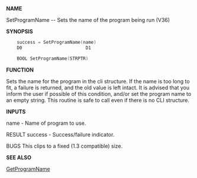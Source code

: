 
**NAME**

SetProgramName -- Sets the name of the program being run (V36)

**SYNOPSIS**

```c
    success = SetProgramName(name)
    D0                        D1

    BOOL SetProgramName(STRPTR)

```
**FUNCTION**

Sets the name for the program in the cli structure.  If the name is
too long to fit, a failure is returned, and the old value is left
intact.  It is advised that you inform the user if possible of this
condition, and/or set the program name to an empty string.
This routine is safe to call even if there is no CLI structure.

**INPUTS**

name    - Name of program to use.

RESULT
success - Success/failure indicator.

BUGS
This clips to a fixed (1.3 compatible) size.

**SEE ALSO**

[GetProgramName](GetProgramName)
